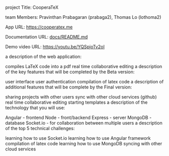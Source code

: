 project Title: CooperaTeX

team Members: Pravinthan Prabagaran (prabaga2), Thomas Lo (lothoma2)

App URL: https://cooperatex.me

Documentation URL: [docs/README.md](docs)

Demo video URL: https://youtu.be/YQSpjoTv2oI

a description of the web application:

compiles LaTeX code into a pdf
real time collaborative editing
a description of the key features that will be completed by the Beta version:

user interface
user authentication
compilation of latex code
a description of additional features that will be complete by the Final version:

sharing projects with other users
sync with other cloud services (github)
real time collaborative editing
starting templates
a description of the technology that you will use:

Angular - frontend
Node - front/backend
Express - server
MongoDB - database
Socket.io - for collaboration between multiple users
a description of the top 5 technical challenges:

learning how to use Socket.io
learning how to use Angular framework
compilation of latex code
learning how to use MongoDB
syncing with other cloud services
